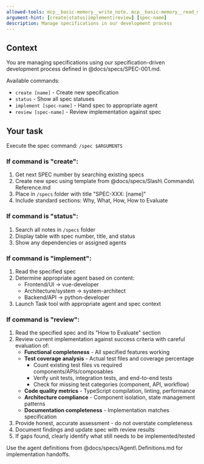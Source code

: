 ```yaml
---
allowed-tools: mcp__basic-memory__write_note, mcp__basic-memory__read_note, mcp__basic-memory__search_notes, mcp__basic-memory__edit_note, Task
argument-hint: [create|status|implement|review] [spec-name]
description: Manage specifications in our development process
---
```


## Context

You are managing specifications using our specification-driven development process defined in @docs/specs/SPEC-001.md.

Available commands:
- `create [name]` - Create new specification
- `status` - Show all spec statuses
- `implement [spec-name]` - Hand spec to appropriate agent
- `review [spec-name]` - Review implementation against spec

## Your task

Execute the spec command: `/spec $ARGUMENTS`

### If command is "create":
1. Get next SPEC number by searching existing specs
2. Create new spec using template from @docs/specs/Slash\ Commands\ Reference.md
3. Place in `/specs` folder with title "SPEC-XXX: [name]"
4. Include standard sections: Why, What, How, How to Evaluate

### If command is "status":
1. Search all notes in `/specs` folder
2. Display table with spec number, title, and status
3. Show any dependencies or assigned agents

### If command is "implement":
1. Read the specified spec
2. Determine appropriate agent based on content:
   - Frontend/UI → vue-developer
   - Architecture/system → system-architect  
   - Backend/API → python-developer
3. Launch Task tool with appropriate agent and spec context

### If command is "review":
1. Read the specified spec and its "How to Evaluate" section
2. Review current implementation against success criteria with careful evaluation of:
   - **Functional completeness** - All specified features working
   - **Test coverage analysis** - Actual test files and coverage percentage
     - Count existing test files vs required components/APIs/composables
     - Verify unit tests, integration tests, and end-to-end tests
     - Check for missing test categories (component, API, workflow)
   - **Code quality metrics** - TypeScript compilation, linting, performance
   - **Architecture compliance** - Component isolation, state management patterns
   - **Documentation completeness** - Implementation matches specification
3. Provide honest, accurate assessment - do not overstate completeness
4. Document findings and update spec with review results
5. If gaps found, clearly identify what still needs to be implemented/tested

Use the agent definitions from @docs/specs/Agent\ Definitions.md for implementation handoffs.
